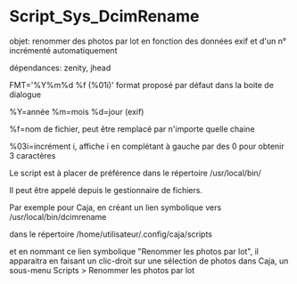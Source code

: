# Script_Sys_DcimRename

objet: renommer des photos par lot en fonction des données exif et d'un n° incrémenté automatiquement

dépendances: zenity, jhead

FMT='%Y%m%d %f (%01i)' format proposé par défaut dans la boite de dialogue

%Y=année %m=mois %d=jour (exif) 

%f=nom de fichier, peut être remplacé par n'importe quelle chaine

%03i=incrément i, affiche i en complétant à gauche par des 0 pour obtenir 3 caractères

Le script est à placer de préférence dans le répertoire /usr/local/bin/

Il peut être appelé depuis le gestionnaire de fichiers.

Par exemple pour Caja, en créant un lien symbolique vers /usr/local/bin/dcimrename

dans le répertoire /home/utilisateur/.config/caja/scripts

et en nommant ce lien symbolique "Renommer les photos par lot", il apparaitra en faisant un
 clic-droit sur une sélection de photos dans Caja, un sous-menu Scripts > Renommer les photos par lot

